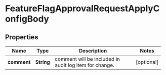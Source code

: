 
# FeatureFlagApprovalRequestApplyConfigBody

## Properties
Name | Type | Description | Notes
------------ | ------------- | ------------- | -------------
**comment** | **String** | comment will be included in audit log item for change. |  [optional]



